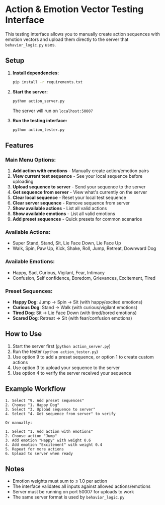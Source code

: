 # Action & Emotion Vector Testing Interface

This testing interface allows you to manually create action sequences with emotion vectors and upload them directly to the server that `behavior_logic.py` uses.

## Setup

1. **Install dependencies:**
   ```bash
   pip install -r requirements.txt
   ```

2. **Start the server:**
   ```bash
   python action_server.py
   ```
   The server will run on `localhost:50007`

3. **Run the testing interface:**
   ```bash
   python action_tester.py
   ```

## Features

### Main Menu Options:

1. **Add action with emotions** - Manually create action/emotion pairs
2. **View current test sequence** - See your local sequence before uploading
3. **Upload sequence to server** - Send your sequence to the server
4. **Get sequence from server** - View what's currently on the server
5. **Clear local sequence** - Reset your local test sequence
6. **Clear server sequence** - Remove sequence from server
7. **Show available actions** - List all valid actions
8. **Show available emotions** - List all valid emotions
9. **Add preset sequences** - Quick presets for common scenarios

### Available Actions:
- Super Stand, Stand, Sit, Lie Face Down, Lie Face Up
- Walk, Spin, Paw Up, Kick, Shake, Roll, Jump, Retreat, Downward Dog

### Available Emotions:
- Happy, Sad, Curious, Vigilant, Fear, Intimacy
- Confusion, Self confidence, Boredom, Grievances, Excitement, Tired

### Preset Sequences:
- **Happy Dog**: Jump → Spin → Sit (with happy/excited emotions)
- **Curious Dog**: Stand → Walk (with curious/vigilant emotions)  
- **Tired Dog**: Sit → Lie Face Down (with tired/bored emotions)
- **Scared Dog**: Retreat → Sit (with fear/confusion emotions)

## How to Use

1. Start the server first (`python action_server.py`)
2. Run the tester (`python action_tester.py`)
3. Use option 9 to add a preset sequence, or option 1 to create custom actions
4. Use option 3 to upload your sequence to the server
5. Use option 4 to verify the server received your sequence

## Example Workflow

```
1. Select "9. Add preset sequences"
2. Choose "1. Happy Dog" 
3. Select "3. Upload sequence to server"
4. Select "4. Get sequence from server" to verify

Or manually:

1. Select "1. Add action with emotions"
2. Choose action "Jump" 
3. Add emotion "Happy" with weight 0.6
4. Add emotion "Excitement" with weight 0.4
5. Repeat for more actions
6. Upload to server when ready
```

## Notes

- Emotion weights must sum to ≤ 1.0 per action
- The interface validates all inputs against allowed actions/emotions
- Server must be running on port 50007 for uploads to work
- The same server format is used by `behavior_logic.py` 
